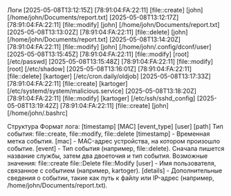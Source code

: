 Логи
[2025-05-08T13:12:15Z] [78:91:04:FA:22:11] [file::create] [john] [/home/john/Documents/report.txt]
[2025-05-08T13:12:17Z] [78:91:04:FA:22:11] [file::modify] [john] [/home/john/Documents/report.txt]
[2025-05-08T13:13:02Z] [78:91:04:FA:22:11] [file::delete] [john] [/home/john/Documents/report.txt]
[2025-05-08T13:14:20Z] [78:91:04:FA:22:11] [file::modify] [john] [/home/john/.config/dconf/user]
[2025-05-08T13:15:45Z] [78:91:04:FA:22:11] [file::modify] [root] [/etc/passwd]
[2025-05-08T13:15:48Z] [78:91:04:FA:22:11] [file::modify] [root] [/etc/shadow]
[2025-05-08T13:16:01Z] [78:91:04:FA:22:11] [file::delete] [kartoger] [/etc/cron.daily/oldjob]
[2025-05-08T13:17:33Z] [78:91:04:FA:22:11] [file::create] [kartoger] [/etc/systemd/system/malicious.service]
[2025-05-08T13:18:20Z] [78:91:04:FA:22:11] [file::modify] [kartoger] [/etc/ssh/sshd_config]
[2025-05-08T13:19:42Z] [78:91:04:FA:22:11] [file::create] [john] [/home/john/.bashrc]


Структура
Формат лога: [timestamp] [MAC] [event_type] [user] [path]
Тип события: file::create, file::modify, file::delete
[timestamp] - Временная метка события.
[mac] - MAC-адрес устройства, на котором произошло событие.
[event] - Тип события (например, file::delete). Сначала пишется название службы, затем два двоеточия и тип события. Возможные значения:
file::create
file::Delete
file::Modify
[user] - Имя пользователя, связанное с событием (например, kartoger).
[details] - Дополнительные сведения о событии, такие как путь к файлу или IP-адрес (например, /home/john/Documents/report.txt).
